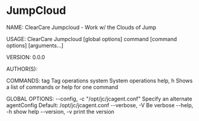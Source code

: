 # JumpCloud

NAME:
   ClearCare Jumpcloud - Work w/ the Clouds of Jump

USAGE:
   ClearCare Jumpcloud [global options] command [command options] [arguments...]

VERSION:
   0.0.0

AUTHOR(S):

COMMANDS:
   tag          Tag operations
   system       System operations
   help, h      Shows a list of commands or help for one command

GLOBAL OPTIONS:
   --config, -c "/opt/jc/jcagent.conf"  Specify an alternate agentConfig Default: /opt/jc/jcagent.conf
   --verbose, -V                        Be verbose
   --help, -h                           show help
   --version, -v                        print the version


